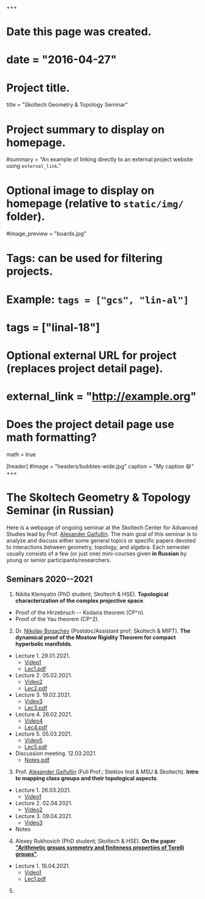 +++
# Date this page was created.
# date = "2016-04-27"

# Project title.

title = "Skoltech Geometry & Topology Seminar"

# Project summary to display on homepage.
#summary = "An example of linking directly to an external project website using `external_link`."

# Optional image to display on homepage (relative to `static/img/` folder).
#image_preview = "boards.jpg"

# Tags: can be used for filtering projects.
# Example: `tags = ["gcs", "lin-al"]`
# tags = ["linal-18"]

# Optional external URL for project (replaces project detail page).
# external_link = "http://example.org"

# Does the project detail page use math formatting?
math = true


[header]
#image = "headers/bubbles-wide.jpg"
caption = "My caption :smile:"
+++

# The Skoltech Geometry & Topology Seminar (in Russian)

Here is a webpage of ongoing seminar at the Skoltech Center for Advanced Studies lead by Prof. [Alexander Gaifullin](https://crei.skoltech.ru/cas/ru/people-ru/aleksandr-gaifullin/). The main goal of this seminar is to analyze and discuss either some general topics or specific papers devoted to interactions between geometry, topology, and algebra. Each semester usually consists of a few (or just one) mini-courses given **in Russian** by young or senior participants/researchers.


## Seminars 2020--2021

1. Nikita Klemyatin (PhD student; Skoltech & HSE). **Topological characterization of the complex projective space**.

  - Proof of the Hirzebruch -- Kodaira theorem (CP^n).
  - Proof of the Yau theorem (CP^2).

2. Dr. [Nikolay Bogachev](https://nvbogachev.netlify.app/) (Postdoc/Assistant prof; Skoltech & MIPT). **The dynamical proof of the Mostow Rigidity Theorem for compact hyperbolic manifolds**. 

  - Lecture 1. 29.01.2021.
      + [Video1](https://drive.google.com/file/d/1rvnxqU5nVVhvSpSiE4U0g3zE9brbweZe/view?usp=sharing)
      + [Lec1.pdf](Bogachev-Mostow-Rigidity-SkoltechSeminar-2021-Lec1.pdf)
  - Lecture 2. 05.02.2021.
      + [Video2](https://drive.google.com/file/d/1wyHWHzi14DxHiqf4K3A5iq93D1myU7e_/view?usp=sharing)
      + [Lec2.pdf](Bogachev-Mostow-Rigidity-SkoltechSeminar-2021-Lec2.pdf)
  - Lecture 3. 19.02.2021.
      + [Video3](https://drive.google.com/file/d/1nnZ5kaQKcNC17vne2u5PRSg-GGARVJfX/view?usp=sharing)
      + [Lec3.pdf](Bogachev-Mostow-Rigidity-SkoltechSeminar-2021-Lec3.pdf)
  - Lecture 4. 26.02.2021.
      + [Video4](https://drive.google.com/file/d/1oWOgb4sj75iQ8gBd6GlKIsiOxFjbQbF3/view?usp=sharing)
      + [Lec4.pdf](Bogachev-Mostow-Rigidity-SkoltechSeminar-2021-Lec4.pdf)
  - Lecture 5. 05.03.2021.
      + [Video5](https://drive.google.com/file/d/1AX2JMCzY-6VlyUCJBATCSGcvBkd435g1/view?usp=sharing)
      + [Lec5.pdf](Bogachev-Mostow-Rigidity-SkoltechSeminar-2021-Lec5.pdf)
  - Discussion meeting. 12.03.2021.
      + [Notes.pdf](Mostow-Rigidity-ProblemSet1.pdf)

3. Prof. [Alexander Gaifullin](https://crei.skoltech.ru/cas/ru/people-ru/aleksandr-gaifullin/)  (Full Prof.; Steklov Inst & MSU & Skoltech). **Intro to mapping class groups and their topological aspects**.

  - Lecture 1. 26.03.2021.
      + [Video1](https://drive.google.com/file/d/1GNvKs0vjgX2hKH7CivlC9f5SF-ul9qEs/view?usp=sharing)
  - Lecture 2. 02.04.2021.
      + [Video2](https://drive.google.com/file/d/1WNmIwt5A28ViyKNrXy9AQAU2QL-oKnWh/view?usp=sharing)
  - Lecture 3. 09.04.2021.
      + [Video3](https://drive.google.com/file/d/1HlONu6AKbCP24j3m98XZCC0zPDJn-dvN/view?usp=sharing)
  - Notes

4. Alexey Rukhovich (PhD student; Skoltech & HSE). **On the paper ["Arithmetic groups symmetry and finiteness properties of Torelli groups"](https://annals.math.princeton.edu/wp-content/uploads/annals-v177-n2-p01-s.pdf)**.

  - Lecture 1. 16.04.2021.
      + [Video1](https://drive.google.com/file/d/1tbFgdzcskFHDZ97wwzpI3UnKg4z4S6I6/view?usp=sharing)
      + [Lec1.pdf](Rukhovich-Lec1.pdf)

5. 

